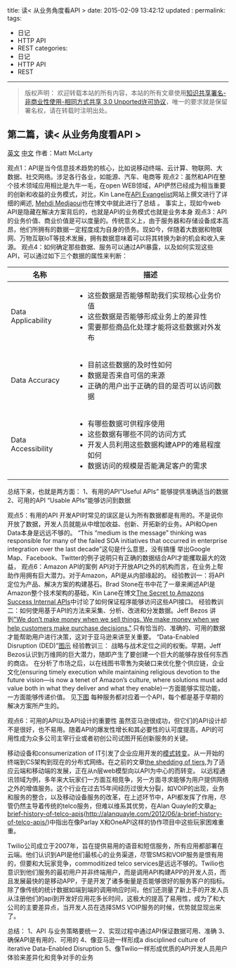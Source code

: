 title:	读< 从业务角度看API >
date: 2015-02-09 13:42:12
updated	: 
permalink: 
tags:
- 日记
- HTTP API
- REST
categories:
- 日记
- HTTP API
- REST


---

>版权声明：
>欢迎转载本站的所有内容，本站的所有文章使用[知识共享署名-非商业性使用-相同方式共享 3.0 Unported许可协议](http://creativecommons.org/licenses/by-nc-sa/3.0/deed.zh)，唯一的要求就是保留署名权，请在转载时注明出处。

##  第二篇，读< 从业务角度看API >
[英文](http://www.infoq.com/articles/web-apis-business-perspective)
[中文]() 
作者：Matt McLarty



观点1：API是当今信息技术趋势的核心，比如说移动终端、云计算、物联网、大数据、社交网络。涉足各行各业，如能源、汽车、电商等
观点2：虽然和API在整个技术领域应用相比是九牛一毛，在open WEB领域，API俨然已经成为相当重要的创新和收益的业务模式，对比，Kin Lane在[API Evangelist](http://apievangelist.com/index.html)网站上撰文进行了详细的阐述, [Mehdi Medjaoui](https://medium.com/@medjawii/5-ways-an-api-is-more-than-an-api-bddcdb0517ca)也在博文中就此进行了总结 。
事实上，现如今web API是隐藏在解决方案背后的，也就是API的业务模式也就是业务本身
观点3：API的业务价值、商业价值是可以度量的。传统意义上，由于服务器和存储设备成本高昂，他们所拥有的数据一定程度成为自身的债务。现如今，伴随着大数据和物联网、万物互联IoT等技术发展，拥有数据意味着可以将其转换为新的机会和收入来源。
观点4：如何确定那些数据、服务可以通过API暴露，以及如何实现这些API，可以通过如下三个数据的属性来判断：

|名称|描述|
|------|-------|
|Data Applicability|<ul><li>这些数据是否能够帮助我们实现核心业务价值</li><li>这些数据是否能够形成业务上的差异性</li><li>需要那些商品化处理才能将这些数据对外发布</li></ul>|
|Data Accuracy|<ul><li>目前这些数据的及时性如何</li><li>数据是否来自可信的来源</li><li>正确的用户出于正确的目的是否可以访问数据</li></ul>|
|Data Accessibility|<ul><li>有哪些数据可供程序使用</li><li>这些数据有哪些不同的访问方式</li><li>开发人员利用这些数据构建APP的难易程度如何</li><li>数据访问的规模是否能满足客户的需求</li></ul>|

总结下来，也就是两方面：
1、有用的API“Useful APIs”  能够提供准确适当的数据
2、可用的API “Usable APIs”能够访问到数据

观点5：有用的API
开发API时常见的误区是认为所有数据都是有用的。不是说你开放了数据，开发人员就能从中增加收益、创新、开拓新的业务。API和Open Data本身是远远不够的。
“This “medium is the message” thinking was responsible for many of the failed SOA initiatives that occurred in enterprise integration over the last decade”这句是什么意思，没有搞懂
举出Google  Map、Facebook、Twitter的例子说明只有正确的数据结合API才能攫取最大的效益，
观点6：Amazon API的案例
API对于开放API之外的机构而言，在业务上帮助作用拥有巨大潜力。对于Amazon，API是从内部缘起的。
经验教训一：将API定位为产品、解决方案的构建基石。Brad Stone在[](http://brad-stone.com/book/)书中花了一章来阐述API是Amazon整个技术架构的基础，Kin Lane在博文[The Secret to Amazons Success Internal APIs](http://apievangelist.com/2012/01/12/the-secret-to-amazons-success-internal-apis/)中讨论了如何保证程序能够访问这些API接口。
经验教训二：如何使用基于API的方法来采集、分析、改进和分发数据。Jeff Bezos 讲到["We don’t make money when we sell things. We make money when we help customers make purchase decisions."](http://www.businessinsider.com/bezos-pioneering-requires-being-misunderstood-2013-1).只有恰当的、准确的、可用的数据才能帮助用户进行决策，这对于亚马逊来讲至关重要。
“Data-Enabled Disruption (DED)”[图示](DED_Cycle.jpg)
经验教训三： 战略与战术定位之间的权衡。早期，Jeff Bezos认识到万维网的巨大潜力，随即产生了要创建一个巨大的能够存放任何东西的商店。
在分析了市场之后，以在线图书零售为突破口来优化整个供应链，企业文化(ensuring timely execution while maintaining religious devotion to the future vision—is now a tenet of Amazon’s culture, where solutions must add value both in what they deliver and what they enable)一方面能够实现功能，一方面能够传递价值。
见[下图](5Fig2.png)
每种服务都对应着一个API，每个都是基于早期的解决方案所产生的。

观点6：可用的API以及API设计的重要性
虽然亚马逊很成功，但它们的API设计却不是很好，也不易用。随着API的爆发性增长和其必要性的认可度提高，API的可用性成为众多公司主宰行业或者初创公司试图开拓创新服务的关键。

移动设备和consumerization of IT引发了企业应用开发的[模式转变](https://www.linkedin.com/today/post/article/20140716032508-16039030-the-rebirthing-of-the-mobile-app?trk=hb_ntf_MEGAPHONE_ARTICLE_POST)。从一开始的终端到CS架构到现在的分布式网络。在之前的文章[the shedding of tiers](https://www.youtube.com/watch?v=23nyxjRPe94),为了适应云端和移动端的发展，正在从n层web模型向以API为中心的而转变。
以远程通讯领域为例，多年来大玩家们一方面互相竞争，另一方面寻求能够为用户提供网络之外的增值服务。这个行业在过去15年间经历过很大分裂，如VOIP的出现，业务和服务的整合，以及移动设备服务的改革，在上述环节中，API都发挥了作用，尽管仍然主导着传统的telco服务，但难以维系其优势，在Alan Quayle的文章[a-brief-history-of-telco-apis]()(http://alanquayle.com/2012/06/a-brief-history-of-telco-apis/)中指出在像Parlay X和OneAPI这样的协作项目中这些玩家困难重重。

Twilio公司成立于2007年，旨在提供易用的语音和短信服务，所有应用都部署在云端。他们认识到API是他们最核心的业务渠道，尽管SMS和VOIP服务是恨有用的，但要和大玩家竞争，commoditized telco services是远远不够的。Twilio也意识到他们服务的最初用户并非终端用户，而是调用API构建APP的开发人员，而且发展最快的是移动APP，于是开发了诸多衡量是否能够很好的服务客户的指标。除了像传统的统计数据如端到端的调用响应时间，他们还测量了新上手的开发人员从注册他们的api到开发好应用花多长时间，这极大的提高了易用性，成为了和大公司的主要差异点，当开发人员在选择SMS VOIP服务的时候，优势就显现出来了。

总结：
1、API 与业务策略要统一
2、实现过程中通过API保证数据可用、准确
3、确保API是有用的、可用的
4、像亚马逊一样形成a disciplined culture of iterative Data-Enabled Disruption
5、像Twilio一样形成优质的API开发人员用户体验来差异化和竞争对手的业务
